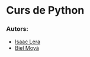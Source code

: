 # Curs de Python 

### Autors:
- [Isaac Lera](https://personal.uib.cat/isaac.lera)
- [Biel Moyà](https://personal.uib.cat/gabriel.moya)
